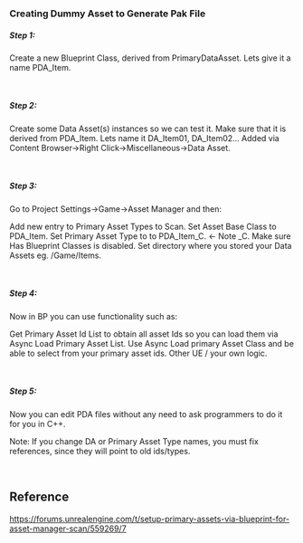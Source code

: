 ### Creating Dummy Asset to Generate Pak File
##### Step 1:
Create a new Blueprint Class, derived from PrimaryDataAsset.
Lets give it a name PDA_Item.

<br/>

##### Step 2:
Create some Data Asset(s) instances so we can test it. Make sure that it is derived from PDA_Item. Lets name it DA_Item01, DA_Item02…
Added via Content Browser->Right Click->Miscellaneous->Data Asset.

<br/>

##### Step 3:
Go to Project Settings->Game->Asset Manager and then:

Add new entry to Primary Asset Types to Scan.
Set Asset Base Class to PDA_Item.
Set Primary Asset Type to to PDA_Item_C. ← Note _C.
Make sure Has Blueprint Classes is disabled.
Set directory where you stored your Data Assets eg. /Game/Items.

<br/>

##### Step 4:
Now in BP you can use functionality such as:

Get Primary Asset Id List to obtain all asset Ids so you can load them via Async Load Primary Asset List.
Use Async Load primary Asset Class and be able to select from your primary asset ids.
Other UE / your own logic.

<br/>

##### Step 5:

Now you can edit PDA files without any need to ask programmers to do it for you in C++.

Note:
If you change DA or Primary Asset Type names, you must fix references, since they will point to old ids/types.

<br/>

## Reference
https://forums.unrealengine.com/t/setup-primary-assets-via-blueprint-for-asset-manager-scan/559269/7